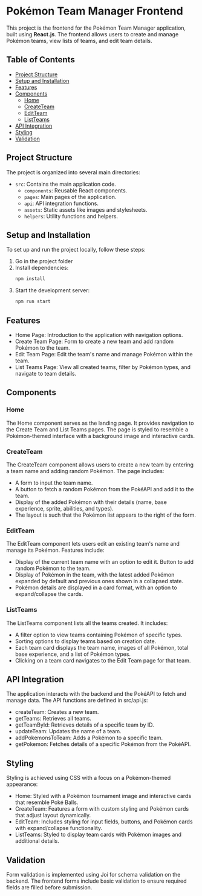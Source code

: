 # Pokémon Team Manager Frontend

This project is the frontend for the Pokémon Team Manager application, built using **React.js**. The frontend allows users to create and manage Pokémon teams, view lists of teams, and edit team details.

## Table of Contents

- [Project Structure](#project-structure)
- [Setup and Installation](#setup-and-installation)
- [Features](#features)
- [Components](#components)
  - [Home](#home)
  - [CreateTeam](#createteam)
  - [EditTeam](#editteam)
  - [ListTeams](#listteams)
- [API Integration](#api-integration)
- [Styling](#styling)
- [Validation](#validation)

## Project Structure

The project is organized into several main directories:

- `src`: Contains the main application code.
  - `components`: Reusable React components.
  - `pages`: Main pages of the application.
  - `api`: API integration functions.
  - `assets`: Static assets like images and stylesheets.
  - `helpers`: Utility functions and helpers.

## Setup and Installation

To set up and run the project locally, follow these steps:

1. Go in the project folder
2. Install dependencies:
   ```bash
   npm install
   ```
3. Start the development server:
   ```bash
   npm run start
   ```

## Features
- Home Page: Introduction to the application with navigation options.
- Create Team Page: Form to create a new team and add random Pokémon to the team.
- Edit Team Page: Edit the team's name and manage Pokémon within the team.
- List Teams Page: View all created teams, filter by Pokémon types, and navigate to team details.



## Components
### Home
The Home component serves as the landing page. It provides navigation to the Create Team and List Teams pages. The page is styled to resemble a Pokémon-themed interface with a background image and interactive cards.

### CreateTeam
The CreateTeam component allows users to create a new team by entering a team name and adding random Pokémon. The page includes:

- A form to input the team name.
- A button to fetch a random Pokémon from the PokéAPI and add it to the team.
- Display of the added Pokémon with their details (name, base experience, sprite, abilities, and types).
- The layout is such that the Pokémon list appears to the right of the form.

### EditTeam

The EditTeam component lets users edit an existing team's name and manage its Pokémon. Features include:

- Display of the current team name with an option to edit it.
Button to add random Pokémon to the team.
- Display of Pokémon in the team, with the latest added Pokémon expanded by default and previous ones shown in a collapsed state.
- Pokémon details are displayed in a card format, with an option to expand/collapse the cards.

### ListTeams
The ListTeams component lists all the teams created. It includes:

- A filter option to view teams containing Pokémon of specific types.
- Sorting options to display teams based on creation date.
- Each team card displays the team name, images of all Pokémon, total base experience, and a list of Pokémon types.
- Clicking on a team card navigates to the Edit Team page for that team.


## API Integration
The application interacts with the backend and the PokéAPI to fetch and manage data. The API functions are defined in src/api.js:

- createTeam: Creates a new team.
- getTeams: Retrieves all teams.
- getTeamById: Retrieves details of a specific team by ID.
- updateTeam: Updates the name of a team.
- addPokemonsToTeam: Adds a Pokémon to a specific team.
- getPokemon: Fetches details of a specific Pokémon from the PokéAPI.

## Styling
Styling is achieved using CSS with a focus on a Pokémon-themed appearance:

- Home: Styled with a Pokémon tournament image and interactive cards that resemble Poké Balls.
- CreateTeam: Features a form with custom styling and Pokémon cards that adjust layout dynamically.
- EditTeam: Includes styling for input fields, buttons, and Pokémon cards with expand/collapse functionality.
- ListTeams: Styled to display team cards with Pokémon images and additional details.

## Validation
Form validation is implemented using Joi for schema validation on the backend. The frontend forms include basic validation to ensure required fields are filled before submission.

